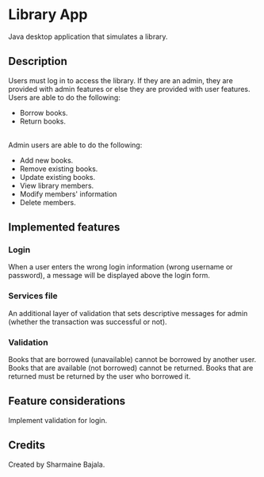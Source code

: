 # Library App
Java desktop application that simulates a library.

## Description
Users must log in to access the library. If they are an admin, they are provided with admin features or else they are provided with user features. <br/>
Users are able to do the following:
- Borrow books.
- Return books. <br/> <br/>

Admin users are able to do the following: 
- Add new books.
- Remove existing books.
- Update existing books.
- View library members.
- Modify members' information
- Delete members.


## Implemented features
### Login
When a user enters the wrong login information (wrong username or password), a message will be displayed above the login form.

### Services file
An additional layer of validation that sets descriptive messages for admin (whether the transaction was successful or not).

### Validation
Books that are borrowed (unavailable) cannot be borrowed by another user.
Books that are available (not borrowed) cannot be returned.
Books that are returned must be returned by the user who borrowed it.



## Feature considerations
Implement validation for login.

## Credits
Created by Sharmaine Bajala.
